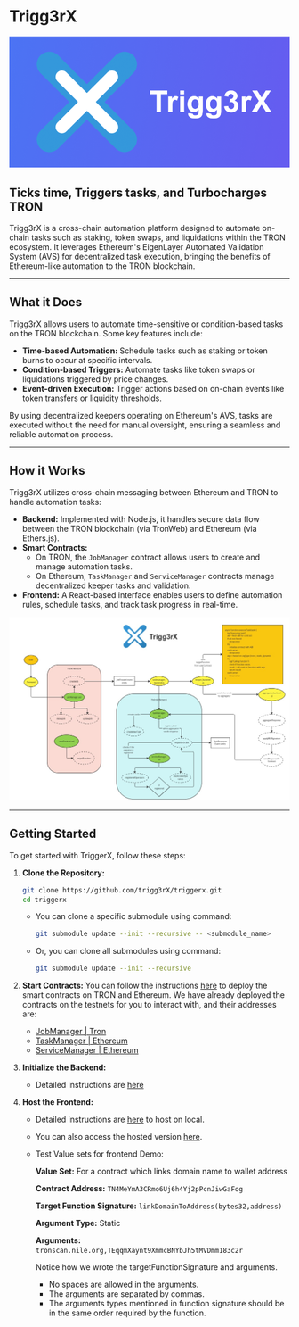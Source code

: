 # Trigg3rX

![Logo](assets/logo.png)

## Ticks time, Triggers tasks, and Turbocharges TRON

Trigg3rX is a cross-chain automation platform designed to automate on-chain tasks such as staking, token swaps, and liquidations within the TRON ecosystem. It leverages Ethereum's EigenLayer Automated Validation System (AVS) for decentralized task execution, bringing the benefits of Ethereum-like automation to the TRON blockchain.

---

## What it Does

Trigg3rX allows users to automate time-sensitive or condition-based tasks on the TRON blockchain. Some key features include:

- **Time-based Automation:** Schedule tasks such as staking or token burns to occur at specific intervals.
- **Condition-based Triggers:** Automate tasks like token swaps or liquidations triggered by price changes.
- **Event-driven Execution:** Trigger actions based on on-chain events like token transfers or liquidity thresholds.

By using decentralized keepers operating on Ethereum's AVS, tasks are executed without the need for manual oversight, ensuring a seamless and reliable automation process.

---

## How it Works

Trigg3rX utilizes cross-chain messaging between Ethereum and TRON to handle automation tasks:

- **Backend:** Implemented with Node.js, it handles secure data flow between the TRON blockchain (via TronWeb) and Ethereum (via Ethers.js).
- **Smart Contracts:**
  - On TRON, the `JobManager` contract allows users to create and manage automation tasks.
  - On Ethereum, `TaskManager` and `ServiceManager` contracts manage decentralized keeper tasks and validation.
- **Frontend:** A React-based interface enables users to define automation rules, schedule tasks, and track task progress in real-time.

![TriggerX Workflow](assets/miro.jpg)

---

## Getting Started

To get started with TriggerX, follow these steps:

1. **Clone the Repository:**

   ```bash
   git clone https://github.com/trigg3rX/triggerx.git
   cd triggerx
   ```

   - You can clone a specific submodule using command:

      ```bash
      git submodule update --init --recursive -- <submodule_name>
      ```

   - Or, you can clone all submodules using command:

      ```bash
      git submodule update --init --recursive
      ```

2. **Start Contracts:**
   You can follow the instructions [here](contracts/README.md) to deploy the smart contracts on TRON and Ethereum.
   We have already deployed the contracts on the testnets for you to interact with, and their addresses are:
   - [JobManager | Tron](https://nile.tronscan.org/#/contract/TEsKaf2n8aF6pta7wyG5gwukzR4NoHre59)
   - [TaskManager | Ethereum](https://holesky.etherscan.io/address/0xdaa3d01f71f638952db924c9fe4f1cda847a23ad)
   - [ServiceManager | Ethereum](https://holesky.etherscan.io/address/0x2af281f3a292543b8c80cb087e19671db534a9ee)

3. **Initialize the Backend:**
   - Detailed instructions are [here](backend/README.md)

4. **Host the Frontend:**
   - Detailed instructions are [here](frontend/README.md) to host on local.
   - You can also access the hosted version [here](https://trigg3rx.vercel.app).
   - Test Value sets for frontend Demo:

      **Value Set:** For a contract which links domain name to wallet address

      **Contract Address:** `TN4MeYmA3CRmo6Uj6h4Yj2pPcnJiwGaFog`

      **Target Function Signature:** `linkDomainToAddress(bytes32,address)`

      **Argument Type:** Static

      **Arguments:** `tronscan.nile.org,TEqqmXaynt9XmmcBNYbJh5tMVDmm183c2r`

      Notice how we wrote the targetFunctionSignature and arguments.
      - No spaces are allowed in the arguments.
      - The arguments are separated by commas.
      - The arguments types mentioned in function signature should be in the same order required by the function.
